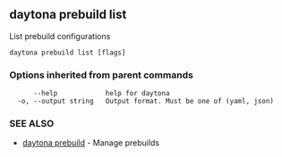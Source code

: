 ## daytona prebuild list

List prebuild configurations

```
daytona prebuild list [flags]
```

### Options inherited from parent commands

```
      --help            help for daytona
  -o, --output string   Output format. Must be one of (yaml, json)
```

### SEE ALSO

* [daytona prebuild](daytona_prebuild.md)	 - Manage prebuilds

